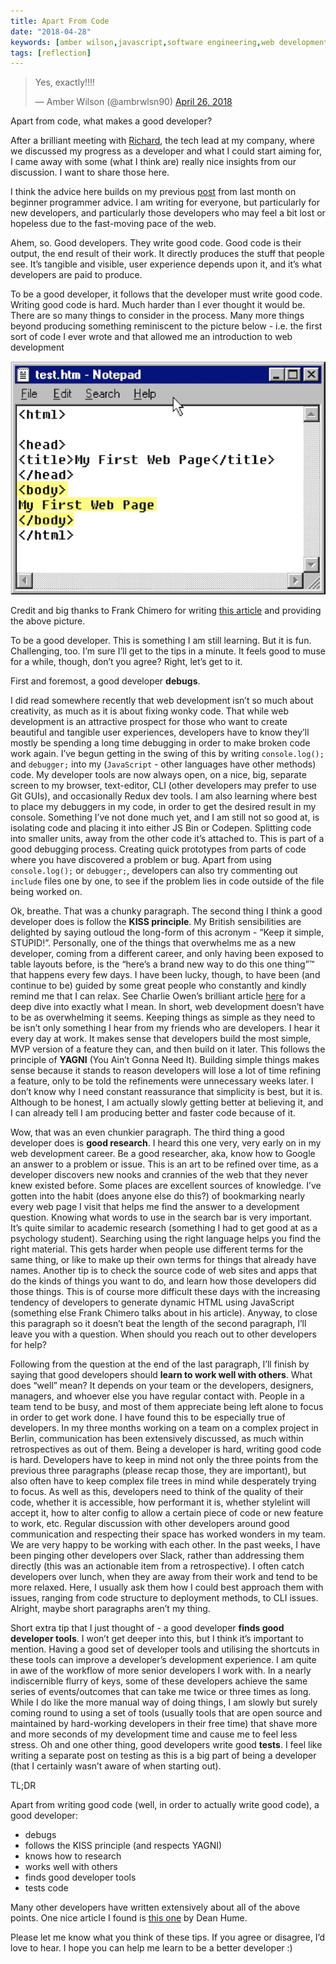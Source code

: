 ```yaml
---
title: Apart From Code
date: "2018-04-28"
keywords: [amber wilson,javascript,software engineering,web development, coding,mentor,learning]
tags: [reflection]
---
```

<blockquote>
<p lang="en" dir="ltr">Yes, exactly!!!!</p>&mdash; Amber Wilson (@ambrwlsn90) <a href="https://twitter.com/ambrwlsn90/status/989514766807904256?ref_src=twsrc%5Etfw">April 26, 2018</a>
</blockquote>

Apart from code, what makes a good developer?

After a brilliant meeting with [Richard](https://twitter.com/richardbausek), the tech lead at my company, where we discussed my progress as a developer and what I could start aiming for, I came away with some (what I think are) really nice insights from our discussion. I want to share those here.

I think the advice here builds on my previous [post](https://amberwilson.co.uk/blog/beginner-programmer-advice/) from last month on beginner programmer advice. I am writing for everyone, but particularly for new developers, and particularly those developers who may feel a bit lost or hopeless due to the fast-moving pace of the web.

Ahem, so. Good developers. They write good code. Good code is their output, the end result of their work. It directly produces the stuff that people see. It’s tangible and visible, user experience depends upon it, and it’s what developers are paid to produce.

To be a good developer, it follows that the developer must write good code. Writing good code is hard. Much harder than I ever thought it would be. There are so many things to consider in the process. Many more things beyond producing something reminiscent to the picture below - i.e. the first sort of code I ever wrote and that allowed me an introduction to web development

![Old and basic HTML code](img/test.png)

Credit and big thanks to Frank Chimero for writing [this article](https://frankchimero.com/writing/everything-easy-is-hard-again/) and providing the above picture.

To be a good developer. This is something I am still learning. But it is fun. Challenging, too. I’m sure I’ll get to the tips in a minute. It feels good to muse for a while, though, don’t you agree? Right, let’s get to it.

First and foremost, a good developer **debugs**.

I did read somewhere recently that web development isn’t so much about creativity, as much as it is about fixing wonky code. That while web development is an attractive prospect for those who want to create beautiful and tangible user experiences, developers have to know they’ll mostly be spending a long time debugging in order to make broken code work again. I’ve begun getting in the swing of this by writing `console.log();` and `debugger;` into my (`JavaScript` - other languages have other methods) code. My developer tools are now always open, on a nice, big, separate screen to my browser, text-editor, CLI (other developers may prefer to use Git GUIs), and occasionally Redux dev tools. I am also learning where best to place my debuggers in my code, in order to get the desired result in my console. Something I’ve not done much yet, and I am still not so good at, is isolating code and placing it into either JS Bin or Codepen. Splitting code into smaller units, away from the other code it’s attached to. This is part of a good debugging process. Creating quick prototypes from parts of code where you have discovered a problem or bug. Apart from using `console.log();` or `debugger;`, developers can also try commenting out `include` files one by one, to see if the problem lies in code outside of the file being worked on.

Ok, breathe. That was a chunky paragraph. The second thing I think a good developer does is follow the **KISS principle**. My British sensibilities are delighted by saying outloud the long-form of this acronym - “Keep it simple, STUPID!”. Personally, one of the things that overwhelms me as a new developer, coming from a different career, and only having been exposed to table layouts before, is the “here’s a brand new way to do this one thing”™ that happens every few days. I have been lucky, though, to have been (and continue to be) guided by some great people who constantly and kindly remind me that I can relax. See Charlie Owen’s brilliant article [here](https://sonniesedge.co.uk/talks/dear-developer) for a deep dive into exactly what I mean. In short, web development doesn’t have to be as overwhelming it seems. Keeping things as simple as they need to be isn’t only something I hear from my friends who are developers. I hear it every day at work. It makes sense that developers build the most simple, MVP version of a feature they can, and then build on it later. This follows the principle of **YAGNI** (You Ain’t Gonna Need It). Building simple things makes sense because it stands to reason developers will lose a lot of time refining a feature, only to be told the refinements were unnecessary weeks later. I don’t know why I need constant reassurance that simplicity is best, but it is. Although to be honest, I am actually slowly getting better at believing it, and I can already tell I am producing better and faster code because of it.

Wow, that was an even chunkier paragraph. The third thing a good developer does is **good research**. I heard this one very, very early on in my web development career. Be a good researcher, aka, know how to Google an answer to a problem or issue. This is an art to be refined over time, as a developer discovers new nooks and crannies of the web that they never knew existed before. Some places are excellent sources of knowledge. I’ve gotten into the habit (does anyone else do this?) of bookmarking nearly every web page I visit that helps me find the answer to a development question. Knowing what words to use in the search bar is very important. It’s quite similar to academic research (something I had to get good at as a psychology student). Searching using the right language helps you find the right material. This gets harder when people use different terms for the same thing, or like to make up their own terms for things that already have names. Another tip is to check the source code of web sites and apps that do the kinds of things you want to do, and learn how those developers did those things. This is of course more difficult these days with the increasing tendency of developers to generate dynamic HTML using JavaScript (something else Frank Chimero talks about in his article). Anyway, to close this paragraph so it doesn’t beat the length of the second paragraph, I’ll leave you with a question. When should you reach out to other developers for help?

Following from the question at the end of the last paragraph, I’ll finish by saying that good developers should **learn to work well with others**. What does “well” mean? It depends on your team or the developers, designers, managers, and whoever else you have regular contact with. People in a team tend to be busy, and most of them appreciate being left alone to focus in order to get work done. I have found this to be especially true of developers. In my three months working on a team on a complex project in Berlin, communication has been extensively discussed, as much within retrospectives as out of them. Being a developer is hard, writing good code is hard. Developers have to keep in mind not only the three points from the previous three paragraphs (please recap those, they are important), but also often have to keep complex file trees in mind while desperately trying to focus. As well as this, developers need to think of the quality of their code, whether it is accessible, how performant it is, whether stylelint will accept it, how to alter config to allow a certain piece of code or new feature to work, etc. Regular discussion with other developers around good communication and respecting their space has worked wonders in my team. We are very happy to be working with each other. In the past weeks, I have been pinging other developers over Slack, rather than addressing them directly (this was an actionable item from a retrospective). I often catch developers over lunch, when they are away from their work and tend to be more relaxed. Here, I usually ask them how I could best approach them with issues, ranging from code structure to deployment methods, to CLI issues. Alright, maybe short paragraphs aren’t my thing.

Short extra tip that I just thought of - a good developer **finds good developer tools**. I won’t get deeper into this, but I think it’s important to mention. Having a good set of developer tools and utilising the shortcuts in these tools can improve a developer’s development experience. I am quite in awe of the workflow of more senior developers I work with. In a nearly indiscernible flurry of keys, some of these developers achieve the same series of events/outcomes that can take me twice or three times as long. While I do like the more manual way of doing things, I am slowly but surely coming round to using a set of tools (usually tools that are open source and maintained by hard-working developers in their free time) that shave more and more seconds of my development time and cause me to feel less stress. Oh and one other thing, good developers write good **tests**. I feel like writing a separate post on testing as this is a big part of being a developer (that I certainly wasn’t aware of when starting out).

TL;DR

Apart from writing good code (well, in order to actually write good code), a good developer:

*   debugs
*   follows the KISS principle (and respects YAGNI)
*   knows how to research
*   works well with others
*   finds good developer tools
*   tests code

Many other developers have written extensively about all of the above points. One nice article I found is [this one](https://24ways.org/2017/levelling-up-for-junior-developers/) by Dean Hume.

Please let me know what you think of these tips. If you agree or disagree, I’d love to hear. I hope you can help me learn to be a better developer :)